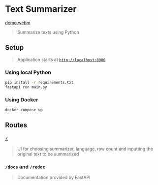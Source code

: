 # Text Summarizer
[demo.webm](https://github.com/PauloUbirajara/TextSummarizer/assets/49159843/b53088d0-8ffc-477e-9205-ad195cc2c5af)
> Summarize texts using Python

## Setup
> Application starts at [`http://localhost:8000`](http://localhost:8000)

### Using local Python
```sh
pip install -r requirements.txt
fastapi run main.py
```
### Using Docker
```sh
docker compose up
```

## Routes

### [`/`](http://localhost:8000)
> UI for choosing summarizer, language, row count and inputting the original text to be summarized

### [`/docs`](http://localhost:8000/docs) and [`/redoc`](http://localhost:8000/redoc)
> Documentation provided by FastAPI
